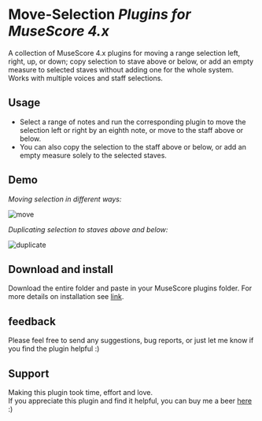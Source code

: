 # Move-Selection *Plugins for MuseScore 4.x*
A collection of MuseScore 4.x plugins for moving a range selection left, right, up, or down; copy selection to stave above or below, or add an empty measure to selected staves without adding one for the whole system. Works with multiple voices and staff selections.

## Usage
 - Select a range of notes and run the corresponding plugin to move the selection left or right by an eighth note, or move to the staff above or below.
 - You can also copy the selection to the staff above or below, or add an empty measure solely to the selected staves. 

 ## Demo
 *Moving selection in different ways:*   
 
 ![move](https://github.com/Ash-86/Move-Selection/assets/108089527/4822e543-07fb-4eef-819d-17feae32a988)

 *Duplicating selection to staves above and below:*
 
 ![duplicate](https://github.com/Ash-86/Move-Selection/assets/108089527/cf4bd263-dd33-470e-8b81-dc28dd9299b0)

 ## Download and install
 Download the entire folder and paste in your MuseScore plugins folder. For more details on installation see [link](https://musescore.org/en/handbook/3/plugins#installation).


 ## feedback
 Please feel free to send any suggestions, bug reports, or just let me know if you find the plugin helpful  :)

 ## Support 
 Making this plugin took time, effort and love.   
 If you appreciate this plugin and find it helpful, you can buy me a beer 
 [here](https://www.paypal.com/donate/?hosted_button_id=BH676KMHGVHC8) :)

 

 

